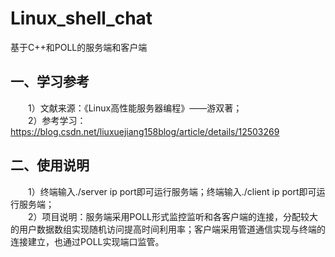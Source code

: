 # Linux_shell_chat
基于C++和POLL的服务端和客户端
## 一、学习参考
&emsp;&emsp;1）文献来源：《Linux高性能服务器编程》——游双著；\
&emsp;&emsp;2）参考学习：https://blog.csdn.net/liuxuejiang158blog/article/details/12503269
## 二、使用说明
&emsp;&emsp;1）终端输入./server ip port即可运行服务端；终端输入./client ip port即可运行服务端；\
&emsp;&emsp;2）项目说明：服务端采用POLL形式监控监听和各客户端的连接，分配较大的用户数据数组实现随机访问提高时间利用率；客户端采用管道通信实现与终端的连接建立，也通过POLL实现端口监管。
